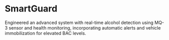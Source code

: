# SmartGuard
Engineered an advanced system with real-time alcohol detection using MQ-3 sensor and health monitoring, incorporating automatic alerts and vehicle immobilization for elevated BAC levels.
